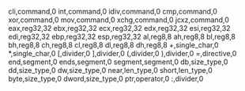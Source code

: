cli,command,0
int,command,0
idiv,command,0
cmp,command,0
xor,command,0
mov,command,0
xchg,command,0
jcxz,command,0
eax,reg32,32
ebx,reg32,32
ecx,reg32,32
edx,reg32,32
esi,reg32,32
edi,reg32,32
ebp,reg32,32
esp,reg32,32
al,reg8,8
ah,reg8,8
bl,reg8,8
bh,reg8,8
ch,reg8,8
cl,reg8,8
dl,reg8,8
dh,reg8,8
+,single_char,0
*,single_char,0
[,divider,0
],divider,0
(,divider,0
),divider,0
=,directive,0
end,segment,0
ends,segment,0
segment,segment,0
db,size_type,0
dd,size_type,0
dw,size_type,0
near,len_type,0
short,len_type,0
byte,size_type,0
dword,size_type,0
ptr,operator,0
:,divider,0